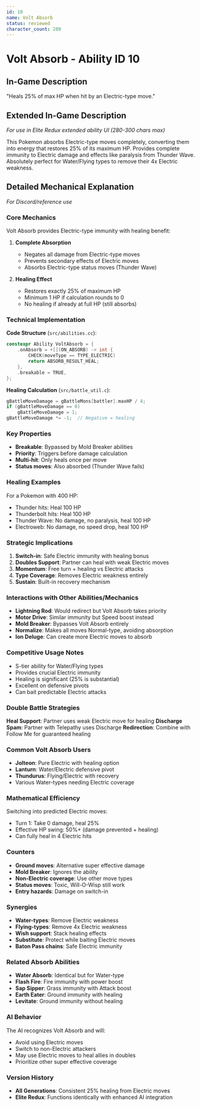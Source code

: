 ```yaml
---
id: 10
name: Volt Absorb
status: reviewed
character_count: 289
---
```


# Volt Absorb - Ability ID 10

## In-Game Description
"Heals 25% of max HP when hit by an Electric-type move."

## Extended In-Game Description
*For use in Elite Redux extended ability UI (280-300 chars max)*

This Pokemon absorbs Electric-type moves completely, converting them into energy that restores 25% of its maximum HP. Provides complete immunity to Electric damage and effects like paralysis from Thunder Wave. Absolutely perfect for Water/Flying types to remove their 4x Electric weakness.

## Detailed Mechanical Explanation
*For Discord/reference use*

### Core Mechanics
Volt Absorb provides Electric-type immunity with healing benefit:

1. **Complete Absorption**
   - Negates all damage from Electric-type moves
   - Prevents secondary effects of Electric moves
   - Absorbs Electric-type status moves (Thunder Wave)

2. **Healing Effect**
   - Restores exactly 25% of maximum HP
   - Minimum 1 HP if calculation rounds to 0
   - No healing if already at full HP (still absorbs)

### Technical Implementation

**Code Structure** (`src/abilities.cc`):
```cpp
constexpr Ability VoltAbsorb = {
    .onAbsorb = +[](ON_ABSORB) -> int {
        CHECK(moveType == TYPE_ELECTRIC)
        return ABSORB_RESULT_HEAL;
    },
    .breakable = TRUE,
};
```

**Healing Calculation** (`src/battle_util.c`):
```c
gBattleMoveDamage = gBattleMons[battler].maxHP / 4;
if (gBattleMoveDamage == 0) 
    gBattleMoveDamage = 1;
gBattleMoveDamage *= -1;  // Negative = healing
```

### Key Properties
- **Breakable**: Bypassed by Mold Breaker abilities
- **Priority**: Triggers before damage calculation
- **Multi-hit**: Only heals once per move
- **Status moves**: Also absorbed (Thunder Wave fails)

### Healing Examples
For a Pokemon with 400 HP:
- Thunder hits: Heal 100 HP
- Thunderbolt hits: Heal 100 HP  
- Thunder Wave: No damage, no paralysis, heal 100 HP
- Electroweb: No damage, no speed drop, heal 100 HP

### Strategic Implications
1. **Switch-in**: Safe Electric immunity with healing bonus
2. **Doubles Support**: Partner can heal with weak Electric moves
3. **Momentum**: Free turn + healing vs Electric attacks
4. **Type Coverage**: Removes Electric weakness entirely
5. **Sustain**: Built-in recovery mechanism

### Interactions with Other Abilities/Mechanics
- **Lightning Rod**: Would redirect but Volt Absorb takes priority
- **Motor Drive**: Similar immunity but Speed boost instead
- **Mold Breaker**: Bypasses Volt Absorb entirely
- **Normalize**: Makes all moves Normal-type, avoiding absorption
- **Ion Deluge**: Can create more Electric moves to absorb

### Competitive Usage Notes
- S-tier ability for Water/Flying types
- Provides crucial Electric immunity
- Healing is significant (25% is substantial)
- Excellent on defensive pivots
- Can bait predictable Electric attacks

### Double Battle Strategies
**Heal Support**: Partner uses weak Electric move for healing
**Discharge Spam**: Partner with Telepathy uses Discharge
**Redirection**: Combine with Follow Me for guaranteed healing

### Common Volt Absorb Users
- **Jolteon**: Pure Electric with healing option
- **Lanturn**: Water/Electric defensive pivot
- **Thundurus**: Flying/Electric with recovery
- Various Water-types needing Electric coverage

### Mathematical Efficiency
Switching into predicted Electric moves:
- Turn 1: Take 0 damage, heal 25%
- Effective HP swing: 50%+ (damage prevented + healing)
- Can fully heal in 4 Electric hits

### Counters
- **Ground moves**: Alternative super effective damage
- **Mold Breaker**: Ignores the ability
- **Non-Electric coverage**: Use other move types
- **Status moves**: Toxic, Will-O-Wisp still work
- **Entry hazards**: Damage on switch-in

### Synergies
- **Water-types**: Remove Electric weakness
- **Flying-types**: Remove 4x Electric weakness
- **Wish support**: Stack healing effects
- **Substitute**: Protect while baiting Electric moves
- **Baton Pass chains**: Safe Electric immunity

### Related Absorb Abilities
- **Water Absorb**: Identical but for Water-type
- **Flash Fire**: Fire immunity with power boost
- **Sap Sipper**: Grass immunity with Attack boost
- **Earth Eater**: Ground immunity with healing
- **Levitate**: Ground immunity without healing

### AI Behavior
The AI recognizes Volt Absorb and will:
- Avoid using Electric moves
- Switch to non-Electric attackers
- May use Electric moves to heal allies in doubles
- Prioritize other super effective coverage

### Version History
- **All Generations**: Consistent 25% healing from Electric moves
- **Elite Redux**: Functions identically with enhanced AI integration